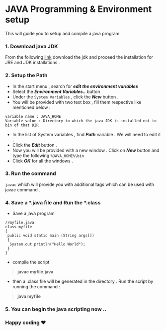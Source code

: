 # JAVA Programming & Environment setup
This will guide you to setup and compile a java program

### 1. Download java JDK
From the following [link](http://www.oracle.com/technetwork/java/javase/downloads/jdk10-downloads-4416644.html) download the jdk and proceed the installation for JRE and JDK installations .

### 2. Setup the Path
* In the start menu , search for **_edit the environment variables_**
* Select the **_Environment Variables.._** button
* Under the `System Variables` , click the **_New_** button .
* You will be provided with two text box , fill them respective like mentioned below :
```
variable name : JAVA_HOME
Variable value : Directory to which the java JDK is installed not to bin of that DIR
```
* In the list of System variables , find **_Path_** variable . We will need to edit it .
* Click the **_Edit_** button .
* Now you will be provided with a new window . Click on **_New_** button and type the following `%JAVA_HOME%\bin`
* Click **_OK_** for all the windows .

### 3. Run the command 

`javac` which will provide you with additional tags which can be used with javac command .

### 4. Save a *.java file and Run the *.class 
* Save a java program
```
//myfile.java
class myfile
{
 public void static main (String args[])
 {
  System.out.println("Hello World");
 }
}
```

* compile the script

>**javac myfile.java**

* then a .class file will be generated in the directory . Run the script by running the command :

>**java myfile**

### 5. You can begin the java scripting now .. 

### Happy coding :heart:
